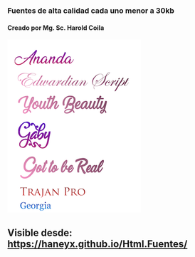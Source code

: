 ### Fuentes de alta calidad cada uno menor a 30kb
#### Creado por Mg. Sc. Harold Coila

![alt text](https://github.com/haneyx/Html.Fuentes/blob/main/sample/simple.png?raw=true)

## Visible desde: https://haneyx.github.io/Html.Fuentes/
